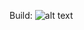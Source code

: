 Build: ![alt text](https://travis-ci.org/Dequilla/SchoolMavenJunitTest.svg?branch=master "Build status")
